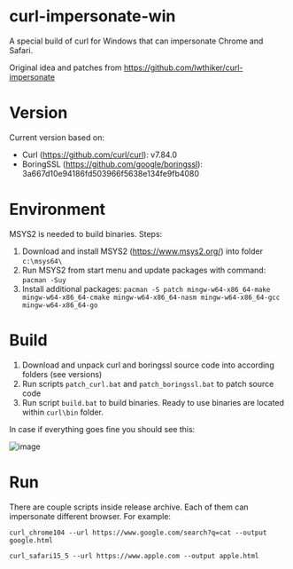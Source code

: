 # curl-impersonate-win

A special build of curl for Windows that can impersonate Chrome and Safari.

Original idea and patches from https://github.com/lwthiker/curl-impersonate

# Version
Current version based on:
* Curl (https://github.com/curl/curl): v7.84.0
* BoringSSL (https://github.com/google/boringssl): 3a667d10e94186fd503966f5638e134fe9fb4080

# Environment
MSYS2 is needed to build binaries. Steps:
1. Download and install MSYS2 (https://www.msys2.org/) into folder `c:\msys64\`
2. Run MSYS2 from start menu and update packages with command: `pacman -Suy`
3. Install additional packages: `pacman -S patch mingw-w64-x86_64-make mingw-w64-x86_64-cmake mingw-w64-x86_64-nasm mingw-w64-x86_64-gcc mingw-w64-x86_64-go`

# Build
1. Download and unpack curl and boringssl source code into according folders (see versions)
2. Run scripts `patch_curl.bat` and `patch_boringssl.bat` to patch source code
3. Run script `build.bat` to build binaries. Ready to use binaries are located within `curl\bin` folder.

In case if everything goes fine you should see this:

![image](https://user-images.githubusercontent.com/13541699/188266250-4d719755-2f9b-43c7-96e0-32bb54fbd132.png)

# Run
There are couple scripts inside release archive. Each of them can impersonate different browser. For example:

`curl_chrome104 --url https://www.google.com/search?q=cat --output google.html`

`curl_safari15_5 --url https://www.apple.com --output apple.html`
